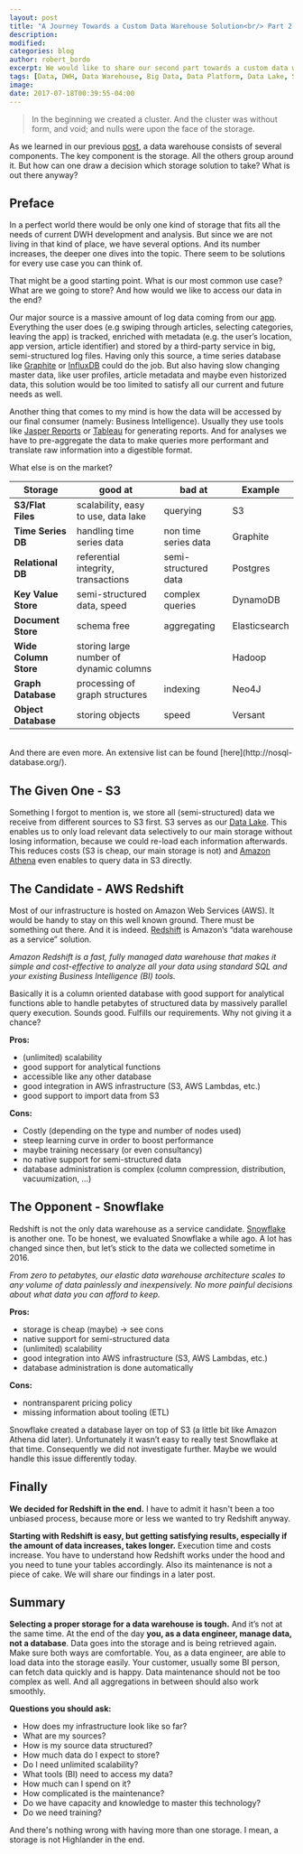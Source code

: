 ```yaml
---
layout: post
title: "A Journey Towards a Custom Data Warehouse Solution<br/> Part 2: We Need a Storage"
description: 
modified:
categories: blog
author: robert_bordo
excerpt: We would like to share our second part towards a custom data warehouse solution. This time it's all about selecting a proper storage.
tags: [Data, DWH, Data Warehouse, Big Data, Data Platform, Data Lake, Storage, Redshift, S3, Snowflake]
image:
date: 2017-07-18T00:39:55-04:00
---
```


> In the beginning we created a cluster. And the cluster was without form, and void; and nulls were upon the face of the storage.

As we learned in our previous [post](../dwh-part1_getting_started), a data warehouse consists of several components. 
The key component is the storage. All the others group around it. But how can one draw a decision which storage solution to take? What is out there anyway? 

## Preface

In a perfect world there would be only one kind of storage that fits all the needs of current DWH development and analysis. 
But since we are not living in that kind of place, we have several options. And its number increases, the deeper one dives into the topic. 
There seem to be solutions for every use case you can think of.

That might be a good starting point. What is our most common use case? What are we going to store? And how would we like to access our data in the end?

Our major source is a massive amount of log data coming from our [app](https://play.google.com/store/apps/details?id=de.axelspringer.yana). 
Everything the user does (e.g swiping through articles, selecting categories, leaving the app) is tracked, 
enriched with metadata (e.g. the user’s location, app version, article identifier) and stored by a third-party service in big, semi-structured log files. 
Having only this source, a time series database like 
[Graphite](github.com/­graphite-project/­graphite-web)
or 
[InfluxDB](www.influxdata.com/­time-series-platform/­influxdb) 
could do the job. 
But also having slow changing master data, like user profiles, article metadata and maybe even historized data, this solution would be too limited to satisfy all our current and future needs as well. 

Another thing that comes to my mind is how the data will be accessed by our final consumer (namely: Business Intelligence). 
Usually they use tools like 
[Jasper Reports](https://en.wikipedia.org/wiki/JasperReports)
or 
[Tableau](https://en.wikipedia.org/wiki/Tableau_Software)
for generating reports. 
And for analyses we have to pre-aggregate the data to make queries more performant and translate raw information into a digestible format.

What else is on the market?


| Storage | good at | bad at | Example |
|-------|--------|---------|---------|
| **S3/Flat Files** | scalability, easy to use, data lake | querying | S3 |
| **Time Series DB** | handling time series data | non time series data | Graphite |
| **Relational DB** | referential integrity, transactions | semi-structured data | Postgres |
| **Key Value Store** | semi-structured data, speed | complex queries | DynamoDB |
| **Document Store** | schema free | aggregating | Elasticsearch |
| **Wide Column Store** | storing large number of dynamic columns | | Hadoop |
| **Graph Database** | processing of graph structures | indexing | Neo4J |
| **Object Database** | storing objects | speed | Versant|

<br/>
And there are even more. An extensive list can be found [here](http://nosql-database.org/).

## The Given One - S3

Something I forgot to mention is, we store all (semi-structured) data we receive from different sources to S3 first. 
S3 serves as our [Data Lake](https://en.wikipedia.org/wiki/Data_lake). This enables us to only load relevant data selectively to our main storage without losing information, 
because we could re-load each information afterwards. This reduces costs (S3 is cheap, our main storage is not) and 
[Amazon Athena](https://aws.amazon.com/de/athena/) even enables to query data in S3 directly.

## The Candidate - AWS Redshift

Most of our infrastructure is hosted on Amazon Web Services (AWS). It would be handy to stay on this well known ground. 
There must be something out there. And it is indeed. [Redshift](<https://aws.amazon.com/redshift>) is Amazon’s “data warehouse as a service” solution. 

_Amazon Redshift is a fast, fully managed data warehouse that makes it simple and cost-effective to analyze all your data using standard SQL and your existing Business Intelligence (BI) tools._

Basically it is a column oriented database with good support for analytical functions able to handle petabytes of structured data by massively parallel query execution. Sounds good. 
Fulfills our requirements. Why not giving it a chance?

__Pros:__

* (unlimited) scalability
* good support for analytical functions
* accessible like any other database
* good integration in AWS infrastructure (S3, AWS Lambdas, etc.)
* good support to import data from S3

__Cons:__

* Costly (depending on the type and number of nodes used)
* steep learning curve in order to boost performance
* maybe training necessary (or even consultancy)
* no native support for semi-structured data
* database administration is complex (column compression, distribution, vacuumization, …)

## The Opponent - Snowflake

Redshift is not the only data warehouse as a service candidate. [Snowflake](https://www.snowflake.net/) is another one. 
To be honest, we evaluated Snowflake a while ago. 
A lot has changed since then, but let’s stick to the data we collected sometime in 2016.

_From zero to petabytes, our elastic data warehouse architecture scales to any volume of data painlessly and inexpensively. 
No more painful decisions about what data you can afford to keep._

__Pros:__

* storage is cheap (maybe) -> see cons
* native support for semi-structured data
* (unlimited) scalability
* good integration into AWS infrastructure (S3, AWS Lambdas, etc.)
* database administration is done automatically

__Cons:__

* nontransparent pricing policy
* missing information about tooling (ETL)

Snowflake created a database layer on top of S3 (a little bit like Amazon Athena did later). Unfortunately it wasn’t easy to really test Snowflake at that time. 
Consequently we did not investigate further. Maybe we would handle this issue differently today.

## Finally

**We decided for Redshift in the end.** I have to admit it hasn't been a too unbiased process, because more or less we wanted to try Redshift anyway. 

**Starting with Redshift is easy, but getting satisfying results, especially if the amount of data increases, takes longer.** 
Execution time and costs increase. You have to understand how Redshift works under the hood and you need to tune your tables accordingly. 
Also its maintenance is not a piece of cake. We will share our findings in a later post.

## Summary

**Selecting a proper storage for a data warehouse is tough.** And it’s not at the same time. At the end of the day **you, as a data engineer, manage data, not a database**. 
Data goes into the storage and is being retrieved again. Make sure both ways are comfortable. You, as a data engineer, are able to load data into the storage easily. 
Your customer, usually some BI person, can fetch data quickly and is happy. Data maintenance should not be too complex as well. And all aggregations in between should also work smoothly. 

__Questions you should ask:__

* How does my infrastructure look like so far?
* What are my sources?
* How is my source data structured?
* How much data do I expect to store?
* Do I need unlimited scalability?
* What tools (BI) need to access my data?
* How much can I spend on it?
* How complicated is the maintenance? 
* Do we have capacity and knowledge to master this technology? 
* Do we need training?


And there's nothing wrong with having more than one storage. I mean, a storage is not Highlander in the end.


